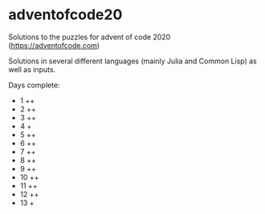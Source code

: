 # adventofcode20
Solutions to the puzzles for advent of code 2020 (https://adventofcode.com)

Solutions in several different languages (mainly Julia and Common Lisp) as well as inputs.

Days complete:
* 1 ++
* 2 ++
* 3 ++
* 4 +
* 5 ++
* 6 ++
* 7 ++
* 8 ++
* 9 ++
* 10 ++
* 11 ++
* 12 ++
* 13 +

